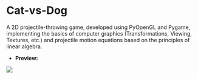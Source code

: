 # Cat-vs-Dog
A 2D projectile-throwing game, developed using PyOpenGL and Pygame, implementing the basics of computer graphics (Transformations, Viewing, Textures, etc.) and projectile motion equations based on the principles of linear algebra.


* **Preview:**

![](https://github.com/Relin404/Cat-vs-Dog/blob/main/Preview.gif)

